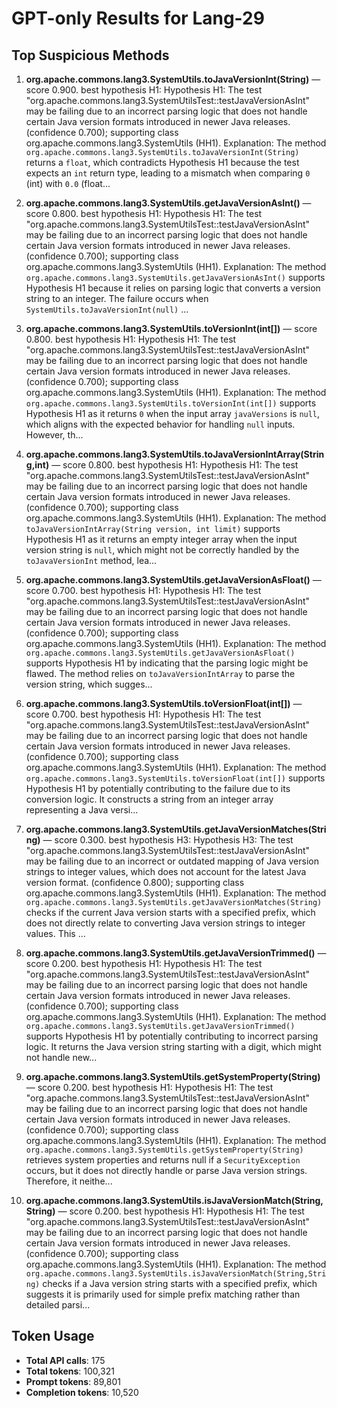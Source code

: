# GPT-only Results for Lang-29

## Top Suspicious Methods

1. **org.apache.commons.lang3.SystemUtils.toJavaVersionInt(String)** — score 0.900. best hypothesis H1: Hypothesis H1: The test "org.apache.commons.lang3.SystemUtilsTest::testJavaVersionAsInt" may be failing due to an incorrect parsing logic that does not handle certain Java version formats introduced in newer Java releases. (confidence 0.700); supporting class org.apache.commons.lang3.SystemUtils (HH1).
    Explanation: The method `org.apache.commons.lang3.SystemUtils.toJavaVersionInt(String)` returns a `float`, which contradicts Hypothesis H1 because the test expects an `int` return type, leading to a mismatch when comparing `0` (int) with `0.0` (float...

2. **org.apache.commons.lang3.SystemUtils.getJavaVersionAsInt()** — score 0.800. best hypothesis H1: Hypothesis H1: The test "org.apache.commons.lang3.SystemUtilsTest::testJavaVersionAsInt" may be failing due to an incorrect parsing logic that does not handle certain Java version formats introduced in newer Java releases. (confidence 0.700); supporting class org.apache.commons.lang3.SystemUtils (HH1).
    Explanation: The method `org.apache.commons.lang3.SystemUtils.getJavaVersionAsInt()` supports Hypothesis H1 because it relies on parsing logic that converts a version string to an integer. The failure occurs when `SystemUtils.toJavaVersionInt(null)` ...

3. **org.apache.commons.lang3.SystemUtils.toVersionInt(int[])** — score 0.800. best hypothesis H1: Hypothesis H1: The test "org.apache.commons.lang3.SystemUtilsTest::testJavaVersionAsInt" may be failing due to an incorrect parsing logic that does not handle certain Java version formats introduced in newer Java releases. (confidence 0.700); supporting class org.apache.commons.lang3.SystemUtils (HH1).
    Explanation: The method `org.apache.commons.lang3.SystemUtils.toVersionInt(int[])` supports Hypothesis H1 as it returns `0` when the input array `javaVersions` is `null`, which aligns with the expected behavior for handling `null` inputs. However, th...

4. **org.apache.commons.lang3.SystemUtils.toJavaVersionIntArray(String,int)** — score 0.800. best hypothesis H1: Hypothesis H1: The test "org.apache.commons.lang3.SystemUtilsTest::testJavaVersionAsInt" may be failing due to an incorrect parsing logic that does not handle certain Java version formats introduced in newer Java releases. (confidence 0.700); supporting class org.apache.commons.lang3.SystemUtils (HH1).
    Explanation: The method `toJavaVersionIntArray(String version, int limit)` supports Hypothesis H1 as it returns an empty integer array when the input version string is `null`, which might not be correctly handled by the `toJavaVersionInt` method, lea...

5. **org.apache.commons.lang3.SystemUtils.getJavaVersionAsFloat()** — score 0.700. best hypothesis H1: Hypothesis H1: The test "org.apache.commons.lang3.SystemUtilsTest::testJavaVersionAsInt" may be failing due to an incorrect parsing logic that does not handle certain Java version formats introduced in newer Java releases. (confidence 0.700); supporting class org.apache.commons.lang3.SystemUtils (HH1).
    Explanation: The method `org.apache.commons.lang3.SystemUtils.getJavaVersionAsFloat()` supports Hypothesis H1 by indicating that the parsing logic might be flawed. The method relies on `toJavaVersionIntArray` to parse the version string, which sugges...

6. **org.apache.commons.lang3.SystemUtils.toVersionFloat(int[])** — score 0.700. best hypothesis H1: Hypothesis H1: The test "org.apache.commons.lang3.SystemUtilsTest::testJavaVersionAsInt" may be failing due to an incorrect parsing logic that does not handle certain Java version formats introduced in newer Java releases. (confidence 0.700); supporting class org.apache.commons.lang3.SystemUtils (HH1).
    Explanation: The method `org.apache.commons.lang3.SystemUtils.toVersionFloat(int[])` supports Hypothesis H1 by potentially contributing to the failure due to its conversion logic. It constructs a string from an integer array representing a Java versi...

7. **org.apache.commons.lang3.SystemUtils.getJavaVersionMatches(String)** — score 0.300. best hypothesis H3: Hypothesis H3: The test "org.apache.commons.lang3.SystemUtilsTest::testJavaVersionAsInt" may be failing due to an incorrect or outdated mapping of Java version strings to integer values, which does not account for the latest Java version format. (confidence 0.800); supporting class org.apache.commons.lang3.SystemUtils (HH1).
    Explanation: The method `org.apache.commons.lang3.SystemUtils.getJavaVersionMatches(String)` checks if the current Java version starts with a specified prefix, which does not directly relate to converting Java version strings to integer values. This ...

8. **org.apache.commons.lang3.SystemUtils.getJavaVersionTrimmed()** — score 0.200. best hypothesis H1: Hypothesis H1: The test "org.apache.commons.lang3.SystemUtilsTest::testJavaVersionAsInt" may be failing due to an incorrect parsing logic that does not handle certain Java version formats introduced in newer Java releases. (confidence 0.700); supporting class org.apache.commons.lang3.SystemUtils (HH1).
    Explanation: The method `org.apache.commons.lang3.SystemUtils.getJavaVersionTrimmed()` supports Hypothesis H1 by potentially contributing to incorrect parsing logic. It returns the Java version string starting with a digit, which might not handle new...

9. **org.apache.commons.lang3.SystemUtils.getSystemProperty(String)** — score 0.200. best hypothesis H1: Hypothesis H1: The test "org.apache.commons.lang3.SystemUtilsTest::testJavaVersionAsInt" may be failing due to an incorrect parsing logic that does not handle certain Java version formats introduced in newer Java releases. (confidence 0.700); supporting class org.apache.commons.lang3.SystemUtils (HH1).
    Explanation: The method `org.apache.commons.lang3.SystemUtils.getSystemProperty(String)` retrieves system properties and returns null if a `SecurityException` occurs, but it does not directly handle or parse Java version strings. Therefore, it neithe...

10. **org.apache.commons.lang3.SystemUtils.isJavaVersionMatch(String,String)** — score 0.200. best hypothesis H1: Hypothesis H1: The test "org.apache.commons.lang3.SystemUtilsTest::testJavaVersionAsInt" may be failing due to an incorrect parsing logic that does not handle certain Java version formats introduced in newer Java releases. (confidence 0.700); supporting class org.apache.commons.lang3.SystemUtils (HH1).
    Explanation: The method `org.apache.commons.lang3.SystemUtils.isJavaVersionMatch(String,String)` checks if a Java version string starts with a specified prefix, which suggests it is primarily used for simple prefix matching rather than detailed parsi...


## Token Usage

- **Total API calls**: 175
- **Total tokens**: 100,321
- **Prompt tokens**: 89,801
- **Completion tokens**: 10,520

